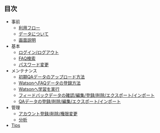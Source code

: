 ## 目次
- 事前
    - [利用フロー](/advance/flow.md)
    - [データについて](/advance/data.md)
    - [画面説明](/advance/view.md)
- 基本
    - [ログイン/ログアウト](/basic/login.md)
    - [FAQ検索](/basic/faq.md)
    - [パスワード変更](/basic/password.md)
- メンテナンス
    - [初期QAデータのアップロード方法](/maintenance/initial.md)
    - [WatsonへFAQデータの登録方法](/maintenance/faqRegist.md)
    - [Watsonへ学習を実行](/maintenance/faqLearning.md)
    - [フィードバックデータの確認/編集/登録/削除/エクスポート/インポート](/maintenance/feedback.md)
    - [QAデータの登録/削除/編集/エクスポート/インポート](/maintenance/faqMaintenance.md)
- 管理
    - [アカウント登録/削除/権限変更](/admin/user.md)
    - [分析](/admin/analytics.md)
- [Tips](/tips/tips.md)